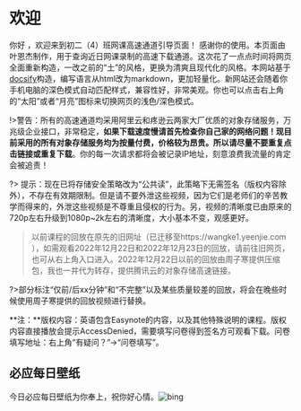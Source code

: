 # 欢迎

你好 ，欢迎来到初二（4）班网课高速通道引导页面！
感谢你的使用。本页面由叶恩杰制作，用于查询近日网课录制的高速下载通道。这次花了一点点时间将网页全面重新构造，一改之前的“土”的风格，更换为清爽且现代化的风格。本网站基于[docsify](https://docsify.js.org/)构造，编写语言从html改为markdown，更加轻量化。新网站还会随着你手机电脑的深色模式自动匹配样式，兼容性好，非常美观。你也可以点击右上角的“太阳”或者“月亮”图标来切换网页的浅色/深色模式。

!>警告：所有的高速通道均采用阿里云和疼逊云两家大厂优质的对象存储服务，万兆级企业接口，非常稳定，**如果下载速度慢请首先检查你自己家的网络问题！**现目前采用的所有对象存储服务均为按量付费，价格较为昂贵。所以**请尽量不要重复点击链接或重复下载**。你的每一次请求都将会被记录IP地址，刻意浪费我流量的肯定会被追责！

?> 提示：现在已将存储安全策略改为“公共读”，此策略下无需签名（版权内容除外），不存在有效期限制。但是请不要外泄这些视频，因为它们是老师们的辛苦教学而得来的，外泄这些视频是不尊重且侵权的行为。另，视频的清晰度已由原来的720p左右升级到1080p~2k左右的清晰度，大小基本不变，观感更好。

> 以前课程的回放在原先的旧网址（已迁移至https://wangke1.yeenjie.com ），如需观看2022年12月22日和2022年12月23日的回放，请前往旧网页，也可从右上角入口进入。2022年12月22日以前的回放由周子寒提供压缩包，我也一并代为转存，提供腾讯云的对象存储高速链接。

?>部分标注“仅前/后xx分钟”和“不完整”以及某些质量较差的回放，将会在晚些时候使用周子寒提供的回放视频进行替换。

**注：**版权内容：英语包含Easynote的内容，以及其他特殊说明的课程。版权内容直接播放会提示AccessDenied，需要填写问卷得到签名方可观看下载。问卷填写地址：右上角“有疑问？”→“问卷填写”。

## 必应每日壁纸

今日必应每日壁纸为你奉上，祝你好心情。![bing](https://api.oneneko.com/v1/bing_today)
